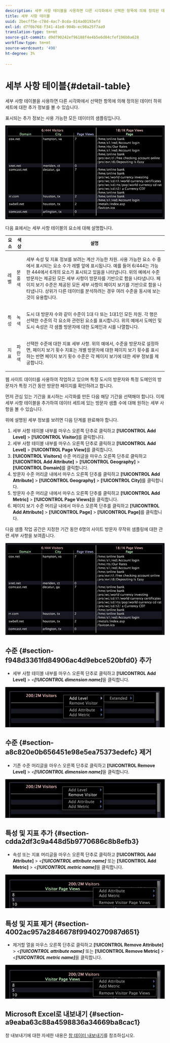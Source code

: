 ```yaml
---
description: 세부 사항 테이블을 사용하면 다른 시각화에서 선택한 항목에 의해 정의된 데이터 하위 세트에 대한 추가 정보를 볼 수 있습니다.
title: 세부 사항 테이블
uuid: 2becff5e-c78d-4ac7-8cda-814ad0193efd
exl-id: d7f0b768-f341-41e8-904b-ec98a25f7aa9
translation-type: tm+mt
source-git-commit: d9df90242ef96188f4e4b5e6d04cfef196b0a628
workflow-type: tm+mt
source-wordcount: '498'
ht-degree: 3%

---
```


# 세부 사항 테이블{#detail-table}

세부 사항 테이블을 사용하면 다른 시각화에서 선택한 항목에 의해 정의된 데이터 하위 세트에 대한 추가 정보를 볼 수 있습니다.

표시되는 추가 정보는 사용 가능한 모든 데이터의 샘플링입니다.

![](assets/vis_details.png)

다음 표에서는 세부 사항 테이블의 요소에 대해 설명합니다.

<table id="table_C88C7F7F5AEA4820B908923E45CC0A62"> 
 <thead> 
  <tr> 
   <th colname="col1" class="entry"> 요소 </th> 
   <th colname="col02" class="entry"> 색상 </th> 
   <th colname="col2" class="entry"> 설명 </th> 
  </tr> 
 </thead>
 <tbody> 
  <tr> 
   <td colname="col1"> <p>레벨 </p> </td> 
   <td colname="col02"> <p>분홍색 </p> </td> 
   <td colname="col2"> <p>세부 속성 및 지표 정보를 보려는 계산 가능한 차원. 사용 가능한 요소 수 중에서 표시되는 요소 수가 레벨 앞에 표시됩니다. 예를 들어 6/444는 가능한 444에서 6개의 요소가 표시되고 있음을 나타냅니다. 위의 예에서 수준 방문자는 제공된 모든 세부 사항이 방문자를 기반으로 함을 나타냅니다. 페이지 보기 수준은 제공된 모든 세부 사항이 페이지 보기를 기반으로 함을 나타냅니다. 상위가 다른 데이터를 분석하려는 경우 여러 수준을 동시에 보는 것이 유용합니다. </p> </td> 
  </tr> 
  <tr> 
   <td colname="col1"> <p>특성 </p> </td> 
   <td colname="col02"> <p>녹색 </p> </td> 
   <td colname="col2"> <p>도시 대 방문자 수와 같이 수준이 1대 다 또는 1대1인 모든 차원. 각 행은 선택한 수준의 각 요소와 관련된 요소를 표시합니다. 위의 예에서 도메인 및 도시 속성은 각 샘플 방문자에 대한 도메인과 시를 나열합니다. </p> </td> 
  </tr> 
  <tr> 
   <td colname="col1"> <p>지표 </p> </td> 
   <td colname="col02"> <p>파란색 </p> </td> 
   <td colname="col2"> <p>선택한 수준에 대한 지표 세부 사항. 위의 예에서, 수준을 방문자로 설정하면, 페이지 보기 횟수 지표는 개별 방문자에 대한 페이지 보기 횟수를 표시하는 반면 페이지 보기 횟수 수준은 각 페이지 보기에 대한 세부 정보를 제공합니다. </p> </td> 
  </tr> 
 </tbody> 
</table>

웹 사이트 데이터를 사용하여 작업하고 있으며 특정 도시의 방문자와 특정 도메인의 방문자가 특정 기간 동안 방문한 페이지를 확인하려고 합니다.

먼저 관심 있는 기간을 표시하는 시각화를 만든 다음 해당 기간을 선택해야 합니다. 이제 세부 사항 테이블을 추가하여 데이터 세트에 있는 방문자 샘플 수에 대해 원하는 세부 사항을 볼 수 있습니다.

위에 설명된 세부 정보를 보려면 다음 단계를 완료해야 합니다.

1. 세부 사항 테이블 내부를 마우스 오른쪽 단추로 클릭하고 **[!UICONTROL Add Level]** > **[!UICONTROL Visitor]**&#x200B;를 클릭합니다.
1. 세부 사항 테이블 내부를 마우스 오른쪽 단추로 클릭하고 **[!UICONTROL Add Level]** > **[!UICONTROL Page View]**&#x200B;를 클릭합니다.
1. **[!UICONTROL Visitors]** 수준 머리글을 마우스 오른쪽 단추로 클릭하고 **[!UICONTROL Add Attribute]** > **[!UICONTROL Geography]** > **[!UICONTROL Domain]**&#x200B;를 클릭합니다.
1. 방문자 수준 머리글 내에서 마우스 오른쪽 단추를 클릭하고 **[!UICONTROL Add Attribute]** > **[!UICONTROL Geography]** > **[!UICONTROL City]**&#x200B;를 클릭합니다.
1. 방문자 수준 머리글 내에서 마우스 오른쪽 단추를 클릭하고 **[!UICONTROL Add Metric]** > **[!UICONTROL Page Views]**&#x200B;을 클릭합니다.
1. 페이지 보기 수준 머리글 내에서 마우스 오른쪽 단추를 클릭하고 **[!UICONTROL Add Attribute]** > **[!UICONTROL Page]** > **[!UICONTROL Page]**&#x200B;를 클릭합니다.

다음 샘플 작업 공간은 지정한 기간 동안 6명의 사이트 방문자 무작위 샘플링에 대한 관련 세부 사항을 보여줍니다.

![](assets/client-tab1.png)

## 수준 {#section-f948d3361fd84906ac4d9ebce520bfd0} 추가

* 세부 사항 테이블 내부를 마우스 오른쪽 단추로 클릭하고 **[!UICONTROL Add Level]** > *&lt;**[!UICONTROL dimension name]***&#x200B;을 클릭합니다.

![](assets/mnu_DetailsTable_AddLevel.png)

## 수준 {#section-a8c820e0b656451e98e5ea75373edefc} 제거

* 기존 수준 머리글을 마우스 오른쪽 단추로 클릭하고 **[!UICONTROL Remove Level]** > *&lt;**[!UICONTROL dimension name]***&#x200B;을 클릭합니다.

![](assets/mnu_DetailsTable_Level.png)

## 특성 및 지표 추가 {#section-cdda2df3c9a448d5b9770686c8b8efb3}

* 속성 또는 지표 머리글을 마우스 오른쪽 단추로 클릭하고 **[!UICONTROL Add Attribute]** > *&lt;**[!UICONTROL attribute name]*** 또는 **[!UICONTROL Add Metric]** > *&lt;**[!UICONTROL metric name]***&#x200B;을 클릭합니다.

![](assets/mnu_DetailsTable.png)

## 특성 및 지표 제거 {#section-4002ac957a2846678f9940270987d651}

* 제거할 열을 마우스 오른쪽 단추로 클릭하고 **[!UICONTROL Remove Attribute]** > *&lt;**[!UICONTROL attribute name]*** 또는 **[!UICONTROL Remove Metric]** > *&lt;**[!UICONTROL metric name]***&#x200B;을 클릭합니다.

![](assets/mnu_DetailsTable.png)

## Microsoft Excel로 내보내기 {#section-a9eaba63c88a4598836a34669ba8cac1}

창 내보내기에 대한 자세한 내용은 [창 데이터 내보내기](../../../home/c-get-started/c-wk-win-wksp/c-exp-win-data.md#concept-8df61d64ed434cc5a499023c44197349)를 참조하십시오.
